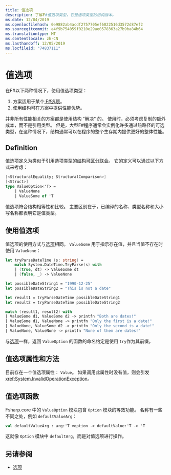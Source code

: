 ```yaml
---
title: 值选项
description: 了解F#值选项类型，它是选项类型的结构版本。
ms.date: 12/04/2019
ms.openlocfilehash: 0e9882ab4acdf2757705ef6022516d3572d87ef2
ms.sourcegitcommit: a4f9b754059f0210e29ae0578363a27b9ba84b64
ms.translationtype: MT
ms.contentlocale: zh-CN
ms.lasthandoff: 12/05/2019
ms.locfileid: "74837111"
---
```

# <a name="value-options"></a>值选项

在F#以下两种情况下，使用值选项类型：

1. 方案适用于某个[ F#选项](options.md)。
2. 使用结构可在方案中提供性能优势。

并非所有性能相关的方案都是使用结构 "解决" 的。 使用时，必须考虑复制的额外成本，而不是引用类型。 但是，大型F#程序通常会实例化许多通过热路径的可选类型，在这种情况下，结构通常可以在程序的整个生存期内提供更好的整体性能。

## <a name="definition"></a>Definition

值选项定义为类似于引用选项类型的[结构可区分联合](discriminated-unions.md#struct-discriminated-unions)。 它的定义可以通过以下方式来考虑：

```fsharp
[<StructuralEquality; StructuralComparison>]
[<Struct>]
type ValueOption<'T> =
    | ValueNone
    | ValueSome of 'T
```

值选项符合结构相等性和比较。 主要区别在于，已编译的名称、类型名称和大小写名称都表明它是值类型。

## <a name="using-value-options"></a>使用值选项

值选项的使用方式与[选项](options.md)相同。 `ValueSome` 用于指示存在值，并且当值不存在时使用 `ValueNone`：

```fsharp
let tryParseDateTime (s: string) =
    match System.DateTime.TryParse(s) with
    | (true, dt) -> ValueSome dt
    | (false, _) -> ValueNone

let possibleDateString1 = "1990-12-25"
let possibleDateString2 = "This is not a date"

let result1 = tryParseDateTime possibleDateString1
let result2 = tryParseDateTime possibleDateString2

match (result1, result2) with
| ValueSome d1, ValueSome d2 -> printfn "Both are dates!"
| ValueSome d1, ValueNone -> printfn "Only the first is a date!"
| ValueNone, ValueSome d2 -> printfn "Only the second is a date!"
| ValueNone, ValueNone -> printfn "None of them are dates!"
```

与[选项](options.md)一样，返回 `ValueOption` 的函数的命名约定是使用 `try`作为其前缀。

## <a name="value-option-properties-and-methods"></a>值选项属性和方法

目前存在一个值选项属性： `Value`。 如果调用此属性时没有值，则会引发 <xref:System.InvalidOperationException>。

## <a name="value-option-functions"></a>值选项函数

Fsharp.core 中的 `ValueOption` 模块包含 `Option` 模块的等效功能。 名称有一些不同之处，例如 `defaultValueArg`：

```fsharp
val defaultValueArg : arg:'T voption -> defaultValue:'T -> 'T
```

这就像 `Option` 模块中 `defaultArg`，而是对值选项进行操作。

## <a name="see-also"></a>另请参阅

- [选项](options.md)
